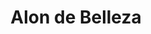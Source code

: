 ---
title: "Alon de Belleza"
url: /ciudad-autonoma-de-buenos-aires/alon-de-belleza/
shop: Kosmetik
---